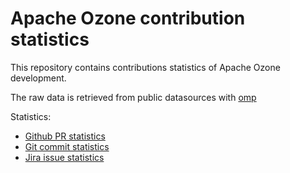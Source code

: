 # Apache Ozone contribution statistics

This repository contains contributions statistics of Apache Ozone development.

The raw data is retrieved from public datasources with [omp](https://github.com/elek/opm)

Statistics:

 * [Github PR statistics](./github-contributions.md)
 * [Git commit statistics](./git-commits.md)
 * [Jira issue statistics](./jira-contributions.md)
